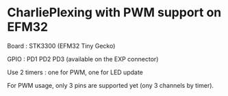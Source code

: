 # CharliePlexing with PWM support on EFM32 #

Board : STK3300 (EFM32 Tiny Gecko)

GPIO : PD1 PD2 PD3 (available on the EXP connector)

Use 2 timers : one for PWM, one for LED update

For PWM usage, only 3 pins are supported yet (ony 3 channels by timer).

